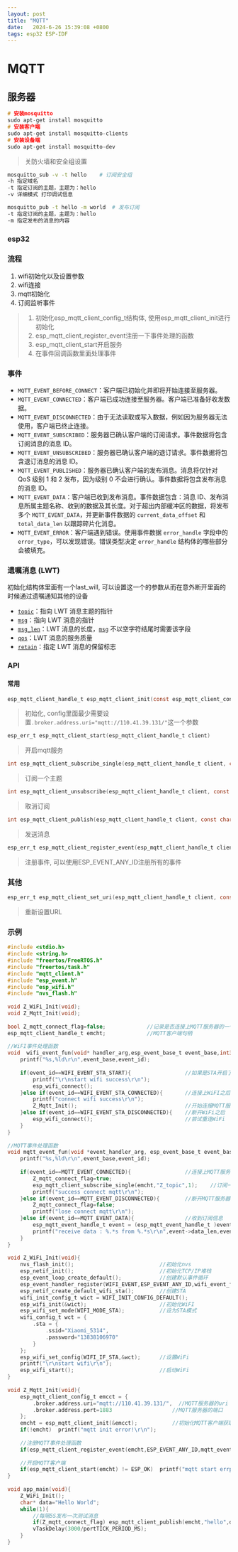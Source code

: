 ```yaml
---
layout: post
title: "MQTT" 
date:   2024-6-26 15:39:08 +0800
tags: esp32 ESP-IDF
---
```


# MQTT

## 服务器

```c
# 安装mosquitto
sudo apt-get install mosquitto
# 安装客户端
sudo apt-get install mosquitto-clients
# 安装设备端
sudo apt-get install mosquitto-dev
```

> 关防火墙和安全组设置

```bash
mosquitto_sub -v -t hello    # 订阅安全组
-h 指定域名
-t 指定订阅的主题，主题为：hello
-v 详细模式 打印调试信息

```

```bash
mosquitto_pub -t hello -m world  # 发布订阅
-t 指定订阅的主题，主题为：hello
-m 指定发布的消息的内容


```

### esp32

### 流程

1. wifi初始化以及设置参数
2. wifi连接
3. mqtt初始化
4. 订阅监听事件

> 1. 初始化esp_mqtt_client_config_t结构体, 使用esp_mqtt_client_init进行初始化
> 2. esp_mqtt_client_register_event注册一下事件处理的函数
> 3. esp_mqtt_client_start开启服务
> 4. 在事件回调函数里面处理事件

### 事件

- `MQTT_EVENT_BEFORE_CONNECT`：客户端已初始化并即将开始连接至服务器。
- `MQTT_EVENT_CONNECTED`：客户端已成功连接至服务器。客户端已准备好收发数据。
- `MQTT_EVENT_DISCONNECTED`：由于无法读取或写入数据，例如因为服务器无法使用，客户端已终止连接。
- `MQTT_EVENT_SUBSCRIBED`：服务器已确认客户端的订阅请求。事件数据将包含订阅消息的消息 ID。
- `MQTT_EVENT_UNSUBSCRIBED`：服务器已确认客户端的退订请求。事件数据将包含退订消息的消息 ID。
- `MQTT_EVENT_PUBLISHED`：服务器已确认客户端的发布消息。消息将仅针对 QoS 级别 1 和 2 发布，因为级别 0 不会进行确认。事件数据将包含发布消息的消息 ID。
- `MQTT_EVENT_DATA`：客户端已收到发布消息。事件数据包含：消息 ID、发布消息所属主题名称、收到的数据及其长度。对于超出内部缓冲区的数据，将发布多个 `MQTT_EVENT_DATA`，并更新事件数据的 `current_data_offset` 和 `total_data_len` 以跟踪碎片化消息。
- `MQTT_EVENT_ERROR`：客户端遇到错误。使用事件数据 `error_handle` 字段中的 `error_type`，可以发现错误。错误类型决定 `error_handle` 结构体的哪些部分会被填充。

### 遗嘱消息 (LWT)

初始化结构体里面有一个last_will, 可以设置这一个的参数从而在意外断开里面的时候通过遗嘱通知其他的设备

- [`topic`](https://docs.espressif.com/projects/esp-idf/zh_CN/stable/esp32/api-reference/protocols/mqtt.html#_CPPv4N24esp_mqtt_client_config_t9session_t11last_will_t5topicE)：指向 LWT 消息主题的指针
- [`msg`](https://docs.espressif.com/projects/esp-idf/zh_CN/stable/esp32/api-reference/protocols/mqtt.html#_CPPv4N24esp_mqtt_client_config_t9session_t11last_will_t3msgE)：指向 LWT 消息的指针
- [`msg_len`](https://docs.espressif.com/projects/esp-idf/zh_CN/stable/esp32/api-reference/protocols/mqtt.html#_CPPv4N24esp_mqtt_client_config_t9session_t11last_will_t7msg_lenE)：LWT 消息的长度，[`msg`](https://docs.espressif.com/projects/esp-idf/zh_CN/stable/esp32/api-reference/protocols/mqtt.html#_CPPv4N24esp_mqtt_client_config_t9session_t11last_will_t3msgE) 不以空字符结尾时需要该字段
- [`qos`](https://docs.espressif.com/projects/esp-idf/zh_CN/stable/esp32/api-reference/protocols/mqtt.html#_CPPv4N24esp_mqtt_client_config_t9session_t11last_will_t3qosE)：LWT 消息的服务质量
- [`retain`](https://docs.espressif.com/projects/esp-idf/zh_CN/stable/esp32/api-reference/protocols/mqtt.html#_CPPv4N24esp_mqtt_client_config_t9session_t11last_will_t6retainE)：指定 LWT 消息的保留标志

### API

#### 常用

```c
esp_mqtt_client_handle_t esp_mqtt_client_init(const esp_mqtt_client_config_t *config);
```

> 初始化, config里面最少需要设置`.broker.address.uri="mqtt://110.41.39.131/"`这一个参数

```c
esp_err_t esp_mqtt_client_start(esp_mqtt_client_handle_t client)
```

> 开启mqtt服务

```c
int esp_mqtt_client_subscribe_single(esp_mqtt_client_handle_t client, const char *topic, int qos);
```

> 订阅一个主题

```c
int esp_mqtt_client_unsubscribe(esp_mqtt_client_handle_t client, const char *topic)
```

> 取消订阅

```c
int esp_mqtt_client_publish(esp_mqtt_client_handle_t client, const char *topic, const char *data, int len, int qos, int retain)
```

> 发送消息

```c
esp_err_t esp_mqtt_client_register_event(esp_mqtt_client_handle_t client, esp_mqtt_event_id_t event, esp_event_handler_t event_handler, void *event_handler_arg)
```

> 注册事件, 可以使用ESP_EVENT_ANY_ID注册所有的事件

### 其他

```c
esp_err_t esp_mqtt_client_set_uri(esp_mqtt_client_handle_t client, const char *uri)
```

> 重新设置URL

### 示例

```c
#include <stdio.h>
#include <string.h>
#include "freertos/FreeRTOS.h"
#include "freertos/task.h"
#include "mqtt_client.h"
#include "esp_event.h"
#include "esp_wifi.h"
#include "nvs_flash.h"
 
void Z_WiFi_Init(void);
void Z_Mqtt_Init(void);
 
bool Z_mqtt_connect_flag=false;             //记录是否连接上MQTT服务器的一个标志,如果连接上了才可以发布信息
esp_mqtt_client_handle_t emcht;             //MQTT客户端句柄
 
//WiFI事件处理函数
void  wifi_event_fun(void* handler_arg,esp_event_base_t event_base,int32_t event_id,void* event_data){
    printf("%s,%ld\r\n",event_base,event_id);
 
    if(event_id==WIFI_EVENT_STA_START){                 //如果是STA开启了,那么尝试连接
        printf("\r\nstart wifi success\r\n");
        esp_wifi_connect();                         
    }else if(event_id==WIFI_EVENT_STA_CONNECTED){       //连接上WiFI之后
        printf("connect wifi success\r\n");
        Z_Mqtt_Init();                                  //开始连接MQTT服务器
    }else if(event_id==WIFI_EVENT_STA_DISCONNECTED){    //断开WiFi之后
        esp_wifi_connect();                             //尝试重连WiFi
    }
}
 
//MQTT事件处理函数
void mqtt_event_fun(void *event_handler_arg, esp_event_base_t event_base, int32_t event_id, void *event_data){
    printf("%s,%ld\r\n",event_base,event_id);
 
    if(event_id==MQTT_EVENT_CONNECTED){                 //连接上MQTT服务器
        Z_mqtt_connect_flag=true;
        esp_mqtt_client_subscribe_single(emcht,"Z_topic",1);    //订阅一个测试主题
        printf("success connect mqtt\r\n");
    }else if(event_id==MQTT_EVENT_DISCONNECTED){        //断开MQTT服务器连接
        Z_mqtt_connect_flag=false;
        printf("lose connect mqtt\r\n");
    }else if(event_id==MQTT_EVENT_DATA){                //收到订阅信息
        esp_mqtt_event_handle_t event = (esp_mqtt_event_handle_t )event_data;   //强转获取存放订阅信息的参数
        printf("receive data : %.*s from %.*s\r\n",event->data_len,event->data,event->topic_len,event->topic);
    }
}
 
void Z_WiFi_Init(void){
    nvs_flash_init();                           //初始化nvs
    esp_netif_init();                           //初始化TCP/IP堆栈
    esp_event_loop_create_default();            //创建默认事件循环
    esp_event_handler_register(WIFI_EVENT,ESP_EVENT_ANY_ID,wifi_event_fun,NULL);       //绑定事件处理函数
    esp_netif_create_default_wifi_sta();        //创建STA
    wifi_init_config_t wict = WIFI_INIT_CONFIG_DEFAULT();
    esp_wifi_init(&wict);                       //初始化WiFI
    esp_wifi_set_mode(WIFI_MODE_STA);           //设为STA模式
    wifi_config_t wct = {
        .sta = {
            .ssid="Xiaomi_5314",
            .password="13838106970"
        }
    };
    esp_wifi_set_config(WIFI_IF_STA,&wct);      //设置WiFi
    printf("\r\nstart wifi\r\n");
    esp_wifi_start();                           //启动WiFi
}
 
void Z_Mqtt_Init(void){
    esp_mqtt_client_config_t emcct = {
        .broker.address.uri="mqtt://110.41.39.131/",  //MQTT服务器的uri
        .broker.address.port=1883                   //MQTT服务器的端口
    };
    emcht = esp_mqtt_client_init(&emcct);           //初始化MQTT客户端获取句柄
    if(!emcht)  printf("mqtt init error!\r\n");
    
    //注册MQTT事件处理函数
    if(esp_mqtt_client_register_event(emcht,ESP_EVENT_ANY_ID,mqtt_event_fun,NULL)!=ESP_OK)  printf("mqtt register error!\r\n");
 
    //开启MQTT客户端
    if(esp_mqtt_client_start(emcht) != ESP_OK)  printf("mqtt start errpr!\r\n");
}
 
void app_main(void){
    Z_WiFi_Init();
    char* data="Hello World";
    while(1){
        //每隔5S发布一次测试消息
        if(Z_mqtt_connect_flag) esp_mqtt_client_publish(emcht,"hello",data,strlen(data),1,0);
        vTaskDelay(3000/portTICK_PERIOD_MS);
    }
}
```




